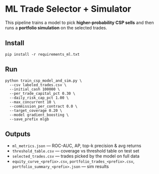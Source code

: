 
# ML Trade Selector + Simulator

This pipeline trains a model to pick **higher-probability CSP sells** and then runs a **portfolio simulation** on the selected trades.

## Install
```
pip install -r requirements_ml.txt
```

## Run
```
python train_csp_model_and_sim.py \
  --csv labeled_trades.csv \
  --initial_cash 100000 \
  --per_trade_capital_pct 0.30 \
  --daily_risk_cap_pct 1.00 \
  --max_concurrent 10 \
  --commission_per_contract 0.0 \
  --target_coverage 0.20 \
  --model gradient_boosting \
  --save_prefix mlgb
```

## Outputs
- `ml_metrics.json` — ROC-AUC, AP, top-k precision & avg returns
- `threshold_table.csv` — coverage vs threshold table on test set
- `selected_trades.csv` — trades picked by the model on full data
- `equity_curve_<prefix>.csv`, `portfolio_trades_<prefix>.csv`, `portfolio_summary_<prefix>.json` — sim results
